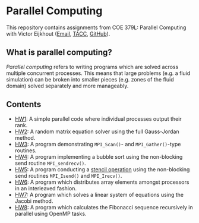 # Parallel Computing

This repository contains assignments from COE 379L: Parallel Computing with Victor Eijkhout ([Email](mailto:eijkhout@tacc.utexas.edu), [TACC](https://tacc.utexas.edu/about/staff-directory/victor-eijkhout/), [GitHub](https://github.com/VictorEijkhout)).

## What is parallel computing?

*Parallel computing* refers to writing programs which are solved across multiple concurrent processes. This means that large problems (e.g. a fluid simulation) can be broken into smaller pieces (e.g. zones of the fluid domain) solved separately and more manageably.

## Contents

- [HW1](/HW1): A simple parallel code where individual processes output their rank.
- [HW2](/HW2): A random matrix equation solver using the full Gauss-Jordan method.
- [HW3](/HW3): A program demonstrating `MPI_Scan()`- and `MPI_Gather()`-type routines.
- [HW4](/HW4): A program implementing a bubble sort using the non-blocking send routine `MPI_sendrecv()`.
- [HW5](/homework5): A program conducting a [stencil operation](https://en.wikipedia.org/wiki/Iterative_Stencil_Loops) using the non-blocking send routines `MPI_Isend()` and `MPI_Irecv()`.
- [HW6](/homework6): A program which distributes array elements amongst processors in an interleaved fashion.
- [HW7](/homework7): A program which solves a linear system of equations using the Jacobi method.
- [HW8](/homework8): A program which calculates the Fibonacci sequence recursively in parallel using OpenMP tasks.
